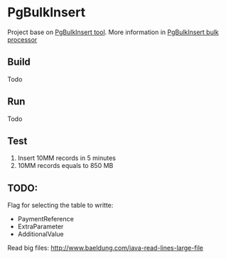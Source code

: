 # PgBulkInsert

Project base on [PgBulkInsert tool](https://github.com/bytefish/PgBulkInsert).
More information in [PgBulkInsert bulk processor](https://bytefish.de/blog/pgbulkinsert_bulkprocessor/)

## Build
Todo

## Run
Todo


##  Test

1. Insert 10MM records in  5 minutes
2. 10MM records equals  to 850 MB


## TODO:

Flag for selecting the table to writte:
- PaymentReference
- ExtraParameter
- AdditionalValue

Read big files:
http://www.baeldung.com/java-read-lines-large-file
